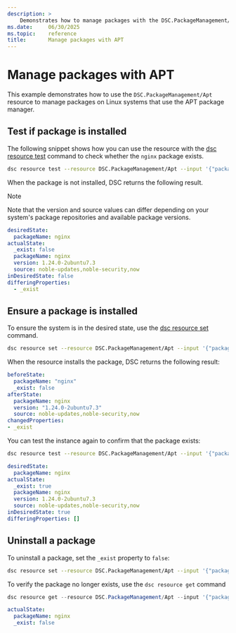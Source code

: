 ```yaml
---
description: > 
    Demonstrates how to manage packages with the DSC.PackageManagement/Apt resource
ms.date:     06/30/2025
ms.topic:    reference
title:       Manage packages with APT
---
```


# Manage packages with APT

This example demonstrates how to use the `DSC.PackageManagement/Apt` resource to manage packages on Linux systems
that use the APT package manager.

## Test if package is installed

The following snippet shows how you can use the resource with the [dsc resource test][00] command
to check whether the `nginx` package exists.

```bash
dsc resource test --resource DSC.PackageManagement/Apt --input '{"packageName":"nginx"}'
```

When the package is not installed, DSC returns the following result.

> [!NOTE]
> Note that the version and source values can differ depending on your system's package repositories
> and available package versions.

```yaml
desiredState:
  packageName: nginx
actualState:
  _exist: false
  packageName: nginx
  version: 1.24.0-2ubuntu7.3
  source: noble-updates,noble-security,now
inDesiredState: false
differingProperties:
  - _exist
```

## Ensure a package is installed

To ensure the system is in the desired state, use the [dsc resource set][01]
command.

```bash
dsc resource set --resource DSC.PackageManagement/Apt --input '{"packageName":"nginx"}'
```

When the resource installs the package, DSC returns the following result:

```yaml
beforeState:
  packageName: "nginx"
  _exist: false
afterState:
  packageName: nginx
  version: "1.24.0-2ubuntu7.3"
  source: noble-updates,noble-security,now
changedProperties:
- _exist
```

You can test the instance again to confirm that the package exists:

```bash
dsc resource test --resource DSC.PackageManagement/Apt --input '{"packageName":"nginx"}'
```

```yaml
desiredState:
  packageName: nginx
actualState:
  _exist: true
  packageName: nginx
  version: 1.24.0-2ubuntu7.3
  source: noble-updates,noble-security,now
inDesiredState: true
differingProperties: []
```

## Uninstall a package

To uninstall a package, set the `_exist` property to `false`:

```bash
dsc resource set --resource DSC.PackageManagement/Apt --input '{"packageName":"nginx", "_exist": false}'
```

To verify the package no longer exists, use the `dsc resource get` command

```powershell
dsc resource get --resource DSC.PackageManagement/Apt --input '{"packageName":"nginx"}'
```

```yaml
actualState:
  packageName: nginx
  _exist: false
```

<!-- Link reference definitions -->
[00]: ../../../../../cli/resource/test.md
[01]: ../../../../../cli/resource/set.md
